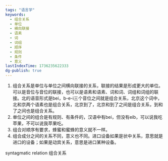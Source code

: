 ```yaml
---
tags: "语言学"
keywords:
  - 组合关系
  - 单位
  - 横向联接
  - 语素
  - 词
  - 词组
  - 顺序
  - 规则
  - 条件
  - 意义
lastIndexTime: 1736235622333
dg-publish: true
---
```

1. 组合关系是单位与单位之间横向联接的关系，联接的结果是形成更大的单位。可以是音位与音位的联接，也可以是语素和语素、词和词、词组和词组的联接。北的语音形式是bei，b-e-i三个音位之间就是组合关系，北京这个词中，北和京两个语素也是组合关系，北京到了，北京和到了之间是组合关系，到和了之间也是组合关系。
2. 单位之间的组合是有规则、有条件的，汉语中有bei，但没有eib，可以说我吃苹果，不可以说我苹果吃。
3. 组合对顺序有要求，蜂蜜和蜜蜂的意义就不一样。
4. 组合成分之间的关系不同，意义也不同。进口设备如果是状中关系，意思就是进口的设备；如果是动宾关系，意思是进口某种设备。


syntagmatic relation 组合关系 
